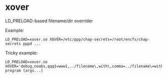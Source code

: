 xover
=====

LD_PRELOAD-based filename/dir overrider

Example:

    LD_PRELOAD=xover.so XOVER=/etc/ppp/chap-secrets=/root/encfs/chap-secrets pppd ...

Tricky example:

    LD_PRELOAD=xover.so XOVER='debug,noabs,qqq1=www1,../filename\,with\,comma=../filename\=with\=eqsign' program [args...]
